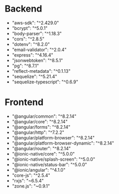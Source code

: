 # Backend
    
-   "aws-sdk": "^2.429.0"
-   "bcrypt": "^5.0.1"
-   "body-parser": "^1.18.3"
-   "cors": "^2.8.5"
-   "dotenv": "^8.2.0"
-   "email-validator": "^2.0.4"
-   "express": "^4.16.4"
-   "jsonwebtoken": "^8.5.1"
-   "pg": "^8.7.1"
-   "reflect-metadata": "^0.1.13"
-   "sequelize": "^5.21.4"
-   "sequelize-typescript": "^0.6.9"

# Frontend
-   "@angular/common": "^8.2.14"
-   "@angular/core": "^8.2.14"
-   "@angular/forms": "^8.2.14"
-   "@angular/http": "^7.2.2"
-   "@angular/platform-browser": "^8.2.14"
-   "@angular/platform-browser-dynamic": "^8.2.14"
-   "@angular/router": "^8.2.14"
-   "@ionic-native/core": "^5.0.0"
-   "@ionic-native/splash-screen": "^5.0.0"
-   "@ionic-native/status-bar": "^5.0.0"
-   "@ionic/angular": "^4.1.0"
-   "core-js": "^2.5.4"
-   "rxjs": "~6.5.4"
-   "zone.js": "~0.9.1"

